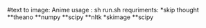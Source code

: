 #text to image: Anime
usage : sh run.sh 
requriments:
*skip thought
**theano
**numpy
**scipy
**nltk
*skimage
**scipy
